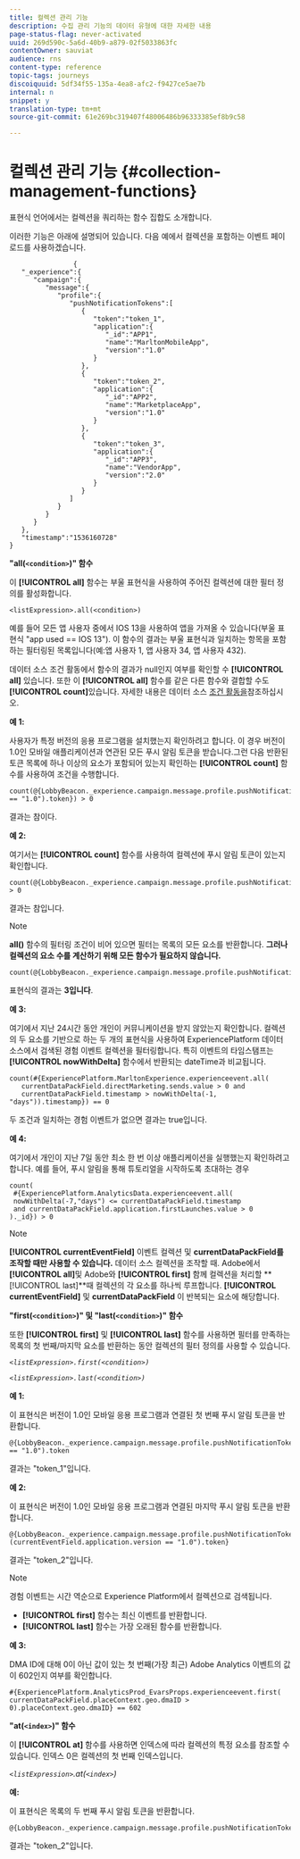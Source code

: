```yaml
---
title: 컬렉션 관리 기능
description: 수집 관리 기능의 데이터 유형에 대한 자세한 내용
page-status-flag: never-activated
uuid: 269d590c-5a6d-40b9-a879-02f5033863fc
contentOwner: sauviat
audience: rns
content-type: reference
topic-tags: journeys
discoiquuid: 5df34f55-135a-4ea8-afc2-f9427ce5ae7b
internal: n
snippet: y
translation-type: tm+mt
source-git-commit: 61e269bc319407f48006486b96333385ef8b9c58

---
```



# 컬렉션 관리 기능 {#collection-management-functions}

표현식 언어에서는 컬렉션을 쿼리하는 함수 집합도 소개합니다.

이러한 기능은 아래에 설명되어 있습니다. 다음 예에서 컬렉션을 포함하는 이벤트 페이로드를 사용하겠습니다.

```
                { 
   "_experience":{ 
      "campaign":{ 
         "message":{ 
            "profile":{ 
               "pushNotificationTokens":[ 
                  { 
                     "token":"token_1",
                     "application":{ 
                        "_id":"APP1",
                        "name":"MarltonMobileApp",
                        "version":"1.0"
                     }
                  },
                  { 
                     "token":"token_2",
                     "application":{ 
                        "_id":"APP2",
                        "name":"MarketplaceApp",
                        "version":"1.0"
                     }
                  },
                  { 
                     "token":"token_3",
                     "application":{ 
                        "_id":"APP3",
                        "name":"VendorApp",
                        "version":"2.0"
                     }
                  }
               ]
            }
         }
      }
   },
   "timestamp":"1536160728"
}
```

**&quot;all(`<condition>`)&quot; 함수**

이 **[!UICONTROL all]** 함수는 부울 표현식을 사용하여 주어진 컬렉션에 대한 필터 정의를 활성화합니다.

```
<listExpression>.all(<condition>)
```

예를 들어 모든 앱 사용자 중에서 IOS 13을 사용하여 앱을 가져올 수 있습니다(부울 표현식 &quot;app used == IOS 13&quot;). 이 함수의 결과는 부울 표현식과 일치하는 항목을 포함하는 필터링된 목록입니다(예:앱 사용자 1, 앱 사용자 34, 앱 사용자 432).

데이터 소스 조건 활동에서 함수의 결과가 null인지 여부를 확인할 수 **[!UICONTROL all]** 있습니다. 또한 이 **[!UICONTROL all]** 함수를 같은 다른 함수와 결합할 수도 **[!UICONTROL count]**&#x200B;있습니다. 자세한 내용은 데이터 소스 [조건 활동을](../building-journeys/condition-activity.md#data_source_condition)참조하십시오.

**예 1:**

사용자가 특정 버전의 응용 프로그램을 설치했는지 확인하려고 합니다. 이 경우 버전이 1.0인 모바일 애플리케이션과 연관된 모든 푸시 알림 토큰을 받습니다.그런 다음 반환된 토큰 목록에 하나 이상의 요소가 포함되어 있는지 확인하는 **[!UICONTROL count]** 함수를 사용하여 조건을 수행합니다.

```
count(@{LobbyBeacon._experience.campaign.message.profile.pushNotificationTokens.all(currentEventField.application.version == "1.0").token}) > 0
```

결과는 참이다.

**예 2:**

여기서는 **[!UICONTROL count]** 함수를 사용하여 컬렉션에 푸시 알림 토큰이 있는지 확인합니다.

```
count(@{LobbyBeacon._experience.campaign.message.profile.pushNotificationTokens.all().token}) > 0
```

결과는 참입니다.

<!--Alternatively, you can check if there is no token in the collection:

   ```
   count(@{LobbyBeacon._experience.campaign.message.profile.pushNotificationTokens.all().token}) == 0
   ```

The result will be false.

Here we use the count function in a condition to count the number of push notification tokens in the event.

`count(@{LobbyBeacon._experience.campaign.message.profile.pushNotificationTokens.all().token})`

The result is true.

Note that when the condition in the **all()** function is empty, the filter will return all the elements in the list. Hence, the expression above is equivalent to:

`count(@{LobbyBeacon._experience.campaign.message.profile.pushNotificationTokens.application.name})`

In both cases, the result of the expression is **3**.

A query of experience events recorded on the platform may or may not include the current event that triggered the current Journey. This will depend on the relative processing time with which Journey Orchestration sees an event and started evaluating conditions, versus the time it takes for that event to be ingested into the platform. For example, when using the .all() syntax to query experience events from the platform, we recommend enforcing the exclusion of the current event (by requiring an
earlier timestamp) in order to only consider prior events.-->

>[!NOTE]
>
>**all()** 함수의 필터링 조건이 비어 있으면 필터는 목록의 모든 요소를 반환합니다. **그러나 컬렉션의 요소 수를 계산하기 위해 모든 함수가 필요하지 않습니다.**


```
count(@{LobbyBeacon._experience.campaign.message.profile.pushNotificationTokens.token})
```

표현식의 결과는 **3입니다**.

**예 3:**

여기에서 지난 24시간 동안 개인이 커뮤니케이션을 받지 않았는지 확인합니다. 컬렉션의 두 요소를 기반으로 하는 두 개의 표현식을 사용하여 ExperiencePlatform 데이터 소스에서 검색된 경험 이벤트 컬렉션을 필터링합니다. 특히 이벤트의 타임스탬프는 **[!UICONTROL nowWithDelta]** 함수에서 반환되는 dateTime과 비교됩니다.

```
count(#{ExperiencePlatform.MarltonExperience.experienceevent.all(
   currentDataPackField.directMarketing.sends.value > 0 and
   currentDataPackField.timestamp > nowWithDelta(-1, "days")).timestamp}) == 0
```

두 조건과 일치하는 경험 이벤트가 없으면 결과는 true입니다.

**예 4:**

여기에서 개인이 지난 7일 동안 최소 한 번 이상 애플리케이션을 실행했는지 확인하려고 합니다. 예를 들어, 푸시 알림을 통해 튜토리얼을 시작하도록 초대하는 경우

```
count(
 #{ExperiencePlatform.AnalyticsData.experienceevent.all(
 nowWithDelta(-7,"days") <= currentDataPackField.timestamp
 and currentDataPackField.application.firstLaunches.value > 0
)._id}) > 0
```

<!--**"All + Count" example 4:** here we use the count function in a boolean expression to see if there is push notification tokens in the collection.

`count(@{LobbyBeacon._experience.campaign.message.profile.pushNotificationTokens.all().application.name}) > 0`

The result will be:

`true`

Alternatively, you can check if there is NO token in the collection:

`count(@{LobbyBeacon._experience.campaign.message.profile.pushNotificationTokens.all().application.name}) =0`

The result will be:

`false`-->

>[!NOTE]
>
>**[!UICONTROL currentEventField]** 이벤트 컬렉션 및 **currentDataPackField를 조작할 때만 사용할 수 있습니다.**
>데이터 소스 컬렉션을 조작할 때. Adobe에서 **[!UICONTROL all]**&#x200B;및 Adobe와 **[!UICONTROL first]** 함께 컬렉션을 처리할 **[!UICONTROL last]**때
>컬렉션의 각 요소를 하나씩 루프합니다. **[!UICONTROL currentEventField]** 및 **currentDataPackField**
>이 반복되는 요소에 해당합니다.

**&quot;first(`<condition>`)&quot; 및 &quot;last(`<condition>`)&quot; 함수**

또한 **[!UICONTROL first]** 및 **[!UICONTROL last]** 함수를 사용하면 필터를 만족하는 목록의 첫 번째/마지막 요소를 반환하는 동안 컬렉션의 필터 정의를 사용할 수 있습니다.

_`<listExpression>.first(<condition>)`_

_`<listExpression>.last(<condition>)`_

**예 1:**

이 표현식은 버전이 1.0인 모바일 응용 프로그램과 연결된 첫 번째 푸시 알림 토큰을 반환합니다.

```
@{LobbyBeacon._experience.campaign.message.profile.pushNotificationTokens.first(currentEventField.application.version == "1.0").token
```

결과는 &quot;token_1&quot;입니다.

**예 2:**

이 표현식은 버전이 1.0인 모바일 응용 프로그램과 연결된 마지막 푸시 알림 토큰을 반환합니다.

```
@{LobbyBeacon._experience.campaign.message.profile.pushNotificationTokens.last&#8203;(currentEventField.application.version == "1.0").token}
```

결과는 &quot;token_2&quot;입니다.

>[!NOTE]
>
>경험 이벤트는 시간 역순으로 Experience Platform에서 컬렉션으로 검색됩니다.
>* **[!UICONTROL first]** 함수는 최신 이벤트를 반환합니다.
>* **[!UICONTROL last]** 함수는 가장 오래된 함수를 반환합니다.


**예 3:**

DMA ID에 대해 0이 아닌 값이 있는 첫 번째(가장 최근) Adobe Analytics 이벤트의 값이 602인지 여부를 확인합니다.

```
#{ExperiencePlatform.AnalyticsProd_EvarsProps.experienceevent.first(
currentDataPackField.placeContext.geo.dmaID > 0).placeContext.geo.dmaID} == 602
```

**&quot;at(`<index>`)&quot; 함수**

이 **[!UICONTROL at]** 함수를 사용하면 인덱스에 따라 컬렉션의 특정 요소를 참조할 수 있습니다.
인덱스 0은 컬렉션의 첫 번째 인덱스입니다.

_`<listExpression>`.at(`<index>`)_

**예:**

이 표현식은 목록의 두 번째 푸시 알림 토큰을 반환합니다.

```
@{LobbyBeacon._experience.campaign.message.profile.pushNotificationTokens.at(1).token}
```

결과는 &quot;token_2&quot;입니다.